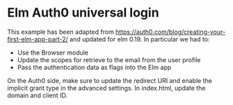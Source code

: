 # Elm Auth0 universal login

This example has been adapted from https://auth0.com/blog/creating-your-first-elm-app-part-2/ and updated for elm 0.19. In particular we had to:
- Use the Browser module
- Update the scopes for retrieve to the email from the user profile
- Pass the authentication data as flags into the Elm app

On the Auth0 side, make sure to update the redirect URI and enable the implicit grant type in the advanced settings. In index.html, update the domain and client ID.
